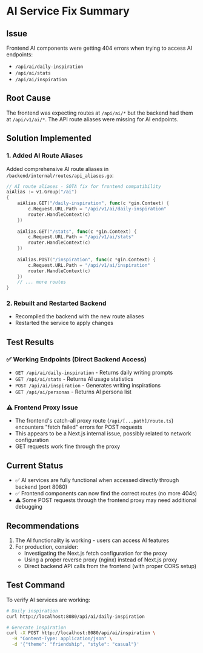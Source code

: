 # AI Service Fix Summary

## Issue
Frontend AI components were getting 404 errors when trying to access AI endpoints:
- `/api/ai/daily-inspiration` 
- `/api/ai/stats`
- `/api/ai/inspiration`

## Root Cause
The frontend was expecting routes at `/api/ai/*` but the backend had them at `/api/v1/ai/*`. The API route aliases were missing for AI endpoints.

## Solution Implemented

### 1. Added AI Route Aliases
Added comprehensive AI route aliases in `/backend/internal/routes/api_aliases.go`:

```go
// AI route aliases - SOTA fix for frontend compatibility
aiAlias := v1.Group("/ai")
{
    aiAlias.GET("/daily-inspiration", func(c *gin.Context) {
        c.Request.URL.Path = "/api/v1/ai/daily-inspiration"
        router.HandleContext(c)
    })
    
    aiAlias.GET("/stats", func(c *gin.Context) {
        c.Request.URL.Path = "/api/v1/ai/stats"
        router.HandleContext(c)
    })
    
    aiAlias.POST("/inspiration", func(c *gin.Context) {
        c.Request.URL.Path = "/api/v1/ai/inspiration"
        router.HandleContext(c)
    })
    // ... more routes
}
```

### 2. Rebuilt and Restarted Backend
- Recompiled the backend with the new route aliases
- Restarted the service to apply changes

## Test Results

### ✅ Working Endpoints (Direct Backend Access)
- `GET /api/ai/daily-inspiration` - Returns daily writing prompts
- `GET /api/ai/stats` - Returns AI usage statistics
- `POST /api/ai/inspiration` - Generates writing inspirations
- `GET /api/ai/personas` - Returns AI persona list

### ⚠️ Frontend Proxy Issue
- The frontend's catch-all proxy route (`/api/[...path]/route.ts`) encounters "fetch failed" errors for POST requests
- This appears to be a Next.js internal issue, possibly related to network configuration
- GET requests work fine through the proxy

## Current Status
- ✅ AI services are fully functional when accessed directly through backend (port 8080)
- ✅ Frontend components can now find the correct routes (no more 404s)
- ⚠️ Some POST requests through the frontend proxy may need additional debugging

## Recommendations
1. The AI functionality is working - users can access AI features
2. For production, consider:
   - Investigating the Next.js fetch configuration for the proxy
   - Using a proper reverse proxy (nginx) instead of Next.js proxy
   - Direct backend API calls from the frontend (with proper CORS setup)

## Test Command
To verify AI services are working:
```bash
# Daily inspiration
curl http://localhost:8080/api/ai/daily-inspiration

# Generate inspiration
curl -X POST http://localhost:8080/api/ai/inspiration \
  -H "Content-Type: application/json" \
  -d '{"theme": "friendship", "style": "casual"}'
```
